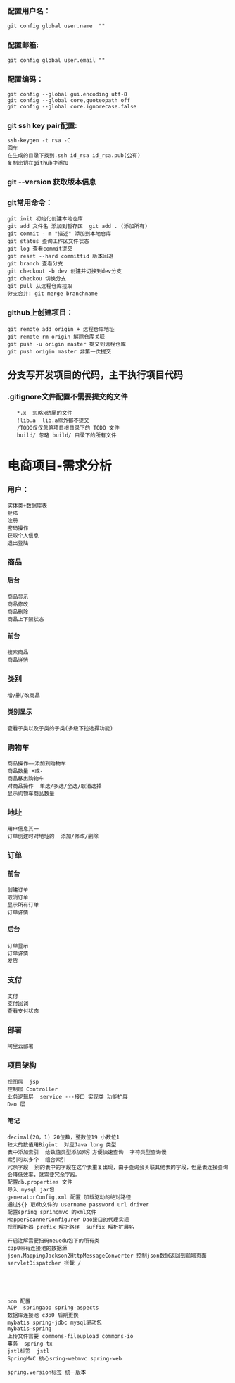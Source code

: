 ###  配置用户名：
    git config global user.name  ""
###  配置邮箱:
    git config global user.email ""
###  配置编码：
    git config --global gui.encoding utf-8
    git config --global core,quoteopath off
    git config --global core.ignorecase.false
###  git ssh key pair配置:
    ssh-keygen -t rsa -C
    回车
    在生成的目录下找到.ssh id_rsa id_rsa.pub(公有)
    复制密钥在github中添加
### git --version  获取版本信息
### git常用命令：
    git init 初始化创建本地仓库
    git add 文件名 添加到暂存区  git add . (添加所有)
    git commit - m "描述" 添加到本地仓库
    git status 查询工作区文件状态
    git log 查看commit提交
    git reset --hard committid 版本回退
    git branch 查看分支
    git checkout -b dev 创建并切换到dev分支
    git checkou 切换分支
    git pull 从远程仓库拉取
    分支合并: git merge branchname
###  github上创建项目：    
    git remote add origin + 远程仓库地址
    git remote rm origin 解除仓库关联 
    git push -u origin master 提交到远程仓库 
    git push origin master 非第一次提交   
    
##  分支写开发项目的代码，主干执行项目代码

###  .gitignore文件配置不需要提交的文件 
       *.x  忽略x结尾的文件
       !lib.a  lib.a除外都不提交
       /TODO仅仅忽略项目根目录下的 TODO 文件
       build/ 忽略 build/ 目录下的所有文件 
       
       
       
       
# 电商项目-需求分析

### 用户：
    实体类+数据库表
    登陆
    注册
    密码操作
    获取个人信息
    退出登陆    
### 商品
#### 后台
    商品显示
    商品修改
    商品删除
    商品上下架状态
#### 前台
    搜索商品
    商品详情
### 类别
    增/删/改商品
 #### 类别显示
    查看子类以及子类的子类(多级下拉选择功能)   
###  购物车
    商品操作——添加到购物车  
    商品数量 +或-
    商品移出购物车
    对商品操作  单选/多选/全选/取消选择
    显示购物车商品数量
### 地址
    用户信息其一
    订单创建时对地址的  添加/修改/删除
### 订单
#### 前台
    创建订单
    取消订单
    显示所有订单
    订单详情    
#### 后台
    订单显示
    订单详情
    发货
### 支付
    支付
    支付回调
    查看支付状态  
    
### 部署
    阿里云部署  
    
  
    
###  项目架构
    视图层  jsp
    控制层 Controller
    业务逻辑层  service ---接口 实现类 功能扩展
    Dao 层 
 #### 笔记   
    
    decimal(20，1) 20位数，整数位19 小数位1
    较大的数值用Bigint  对应Java long 类型  
    表中添加索引  给数值类型添加索引方便快速查询  字符类型查询慢
    索引可以多个  组合索引    
    冗余字段  别的表中的字段在这个表重复出现，由于查询会关联其他表的字段，但是表连接查询会降低效率，就需要冗余字段。
    配置db.properties 文件 
    导入 mysql jar包
    generatorConfig,xml 配置 加载驱动的绝对路径
    通过${} 取db文件的 username password url driver
    配置spring springmvc 的xml文件
    MapperScannerConfigurer Dao接口的代理实现
    视图解析器 prefix 解析路径  suffix 解析扩展名 

    开启注解需要扫码neuedu包下的所有类
    c3p0带有连接池的数据源 
    json.MappingJackson2HttpMessageConverter 控制json数据返回到前端页面
    servletDispatcher 拦截 / 
    
    
    
    
    
    pom 配置
    AOP  springaop spring-aspects
    数据库连接池 c3p0 后期更换
    mybatis spring-jdbc mysql驱动包
    mybatis-spring
    上传文件需要 commons-fileupload commons-io
    事务  spring-tx
    jstl标签  jstl 
    SpringMVC 核心sring-webmvc spring-web
    
    spring.version标签 统一版本